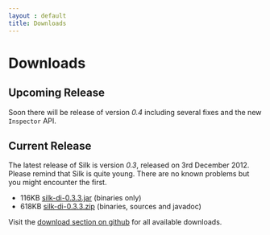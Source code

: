 ```yaml
---
layout : default
title: Downloads
---
```


# Downloads

## <i class="icon-tag"></i> Upcoming Release

Soon there will be release of version <i>0.4</i> including several fixes and the new `Inspector` API.

## <i class="icon-tag"></i> Current Release

The latest release of Silk is version <i>0.3</i>, released on 3rd December 2012.
Please remind that Silk is quite young. There are no known problems but you might encounter the first. 

<ul>
	<li>116KB <a href="https://github.com/downloads/jbee/silk/silk-di-0.3.3.jar">silk-di-0.3.3.jar</a> (binaries only)</li>
	<li>618KB <a href="https://github.com/downloads/jbee/silk/silk-di-0.3.3.jar">silk-di-0.3.3.zip</a> (binaries, sources and javadoc)</li>
</ul> 

Visit the <a href="https://github.com/jbee/silk/downloads">download section on github</a> for all available downloads.   
  